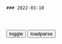 ```tip
### 2022-03-10
```

<table id="tbc" style="white-space:pre-wrap">
</table>
<button onclick="toggleb()">toggle</button>
<button onclick="loadparse()">loadparse</button>
<br>
<!-- 🌸<br>🍅-　-🍑<hr>🍀 -->
<pre>
<textarea rows="30" cols="100" style="display: none" id="tar">

以为是流鼻涕，一查竟是脑脊液！这几种鼻涕，千万别忽视,健康养生,健康常识,好看视频
https://haokan.baidu.com/v?vid=2846276523841489748&sfrom=baidu-feed

<font size="1" style="color:#DCDCDC">2022-03-10</font>

全球最顶级狙击手到乌参战，称上周还在做编程，这周就开始杀人_网易订阅
https://www.163.com/dy/article/H23UR0D705527HB0.html

<font size="1" style="color:#DCDCDC">2022-03-10</font>

t津股侠被禁言了！原因是中午有一条微博评l区有粉丝负面评l[允悲]大家评l不要发表不好的评l，多说好听点的，拜托了[作揖] ​​​

读书｜人类与病毒是怎样“相爱相杀”的？
https://mbd.baidu.com/newspage/data/landingsuper?context=%7B%22nid%22%3A%22news_10186389951948430594%22%7D&n_type=-1&p_from=-1

进击的病毒

一方面，病毒作为自然创造的冷血杀手，带给我们疾病与死亡；另一方面，病毒作为基因的横向传播载体，对于生命的进化起到了不可估量的作用，甚至驱动了人类的进化。病毒是人类最致命的敌人，同时也是我们最可贵的盟友。人类要想生存下去，就必须学会与病毒长期共存。

<font size="1" style="color:#DCDCDC">2022-03-11</font>

读书｜因为这种病毒的出现，原本就很混乱的病毒起源问题，变得更加混乱
https://mbd.baidu.com/newspage/data/landingsuper?context=%7B%22nid%22%3A%22news_9733642098891498360%22%7D&n_type=-1&p_from=-1

病毒带给我们疾病与死亡，也带给我们生命与文明。病毒是人类最致命的敌人，同时也是我们最可贵的盟友。人类约有8%的基因来自病毒，其中有不少都是关键基因。如果没有胎盘病毒合成合胞素，人类胎儿就无法存活下来。

<font size="1" style="color:#DCDCDC">2022-03-10</font>

明查｜遗漏文件揭秘e军原计划在3月6日结束军事行动？
https://mbd.baidu.com/newspage/data/landingsuper?context=%7B%22nid%22%3A%22news_9976315052709032636%22%7D&n_type=-1&p_from=-1

<font size="1" style="color:#DCDCDC">2022-03-10</font>

1979年，苏联出兵入侵阿富汗，三个半小时就占领阿富汗首都喀布尔,军事,军事历史,好看视频
https://haokan.baidu.com/v?vid=995103609864878126&sfrom=baidu-feed

<font size="1" style="color:#DCDCDC">2022-03-10</font>

历史总在不断重演！苏联被阿富汗战争拖垮解体，美g会步人后尘吗
https://baijiahao.baidu.com/s?id=1708236075115237142&wfr=spider&for=pc

<font size="1" style="color:#DCDCDC">2022-03-10</font>

希特勒掏出家底，发起阿登战役，结果加速了纳粹的灭亡
https://mbd.baidu.com/newspage/data/videolanding?nid=sv_8052754683172284287&sourceFrom=pc_feedlist

<font size="1" style="color:#DCDCDC">2022-04-01</font>

前秦苻坚：史上最遗憾大帝，进攻一个弱g却让帝g走向崩溃|宣昭皇帝|王猛|苻洪|匈奴|丞相_网易订阅
https://www.163.com/dy/article/H1TVVTTB0517NR8P.html

二十万女性，被羯种匈奴俘虏当成两成“两脚羊”，一边奸淫，一般作为军粮，

他更坚定，我要扫清六合，廓清四海，让各族rm其乐融融过上好日子。

“给我二十年，还你一个奇迹般的大秦”，这位登顶权力巅峰的年轻人如此发誓。

他真不是说说而已，他一直在努力践行。

苻坚大帝居然去找了前燕投奔的慕容垂，羌人的姚苌等人。这些人果然没有让他失望，全力支持他出兵，跟随他出兵。

可诡异的是，这些人都没有去主战场，一个个跑的很远，一打就是一个“大”胜仗，并告诉苻坚大帝，东晋不堪一击，东晋内部如何如何？各种分析报告比当今诸多自媒体十万+传播的还快。苻坚大帝更加坚信我百万之军，投鞭断流，志在必得。

历史上著名的淝水之战，前秦惨败，所谓“八公山上，草木皆兵，风声鹤唳”，

在他败后，率先反叛他的，竟然是那些当初赞成他出兵，被他引以为知己的那帮人。而最后要了他的命的那个人，叫做姚苌，想当初，鼓动他出兵最卖力的的那几个人之一，可此刻要他的命却是丝毫不手软。

<font size="1" style="color:#DCDCDC">2022-03-10</font>

后秦开g皇帝姚苌为何与苻坚反目成仇?又是如何被一个梦吓死的?|姚苌|苻坚|皇帝_新浪新闻
http://k.sina.com.cn/article_6410621939_17e1a53f300101070q.html

前秦zq表面上虽然强大，其实内力不够，充满危机。

　　比如各大豪族之间恩怨复杂，对苻坚其实是口服心不服，更可怕的是，他们手上有枪，背后有z治资本。

　　苻坚一心“跑步进入gc主义”，不顾王猛的警告，对东晋发动了淝水之战，结果一战打光了自己的家底！

　　前秦的衰败，直接点燃了各大豪族心中的野草，慕容垂联合丁零人叛逃，建立了后燕，慕容泓自称济北王，慕容冲也在平阴举起反旗，连符氏家族内部也出现了分裂。

　　gj四分五裂，太子爷又死在战场，苻坚崩溃了。

　　结果人心涣散的前秦败了，苻坚成了姚苌的俘虏。

<font size="1" style="color:#DCDCDC">2022-03-10</font>

现在仍然是学习和研究互联网行业的最佳时机
https://mbd.baidu.com/newspage/data/landingsuper?context=%7B%22nid%22%3A%22news_9509634106762116329%22%7D&n_type=-1&p_from=-1

https://pics5.baidu.com/feed/80cb39dbb6fd52661ae4e9b999519721d5073627.jpeg?token=b7806e6859e0b2bff4afa3f04bcc484b.jpg

<font size="1" style="color:#DCDCDC">2022-03-10</font>

外交b：手段卑劣、用心险恶
https://mbd.baidu.com/newspage/data/landingsuper?context=%7B%22nid%22%3A%22news_9575874970806806337%22%7D&n_type=-1&p_from=-1

<font size="1" style="color:#DCDCDC">2022-03-10</font>

</textarea>
</pre>
<!-- 🍀<br>🍑-　-🍅<hr>🌸 -->

```note
```

<script src="https://cdn.jsdelivr.net/npm/jquery@3.5.1/dist/jquery.min.js"></script>

<link rel="stylesheet" href="https://cdn.jsdelivr.net/gh/fancyapps/fancybox@3.5.7/dist/jquery.fancybox.min.css" />
<script src="https://cdn.jsdelivr.net/gh/fancyapps/fancybox@3.5.7/dist/jquery.fancybox.min.js"></script>

<script type="text/javascript">

var __urlRegex = /(\b(https?|ftp|file):\/\/[-A-Z0-9+&@#\/%?=~_|!:,.;]*[-A-Z0-9+&@#\/%=~_|])/ig;
var __imgRegex = /\.(?:jpe?g|gif|png|webp)$/i;

loadparse();

function parseURL($string){

    var exp = __urlRegex;
    return $string.replace(exp,function(match){
            __imgRegex.lastIndex=0;
            if(__imgRegex.test(match)){
                return '<a data-fancybox="gallery" href="' + match.replace("/p=700", "")
                 + '"><img src="' + match.replace("/p=700", "/p=160x200")+'" width="64"></a>';
            }
            else{
                return '<a href="' + match + '" target="_blank">' + match + '</a>';
            }
        }
    );
}

function loadparse() {
  tbc.innerHTML = parseURL(tar.value);
}

function toggleb() {
  var x = document.getElementById("tar");
  if (x.style.display === "none") {
    x.style.display = "";
  } else {
    x.style.display = "none";
  }
}

</script>
